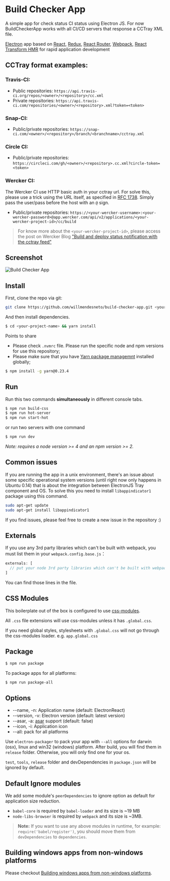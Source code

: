 # Build Checker App

A simple app for check status CI status using Electron JS. For now BuildCheckerApp works with all CI/CD servers that response a CCTray XML file.

[Electron](http://electron.atom.io/) app based on [React](https://facebook.github.io/react/), [Redux](https://github.com/reactjs/redux), [React Router](https://github.com/reactjs/react-router), [Webpack](http://webpack.github.io/docs/), [React Transform HMR](https://github.com/gaearon/react-transform-hmr) for rapid application development

## CCTray format examples:

### Travis-CI:

- Public repositories: `https://api.travis-ci.org/repos/<owner>/<repository>/cc.xml`
- Private repositories: `https://api.travis-ci.com/repositories/<owner>/<repository>.xml?token=<token>`

### Snap-CI:

- Public/private repositories: `https://snap-ci.com/<owner>/<repository>/branch/<branchname>/cctray.xml`

### Circle CI:

- Public/private repositories: `https://circleci.com/gh/<owner>/<repository>.cc.xml?circle-token=<token>`

### Wercker CI:

The Wercker CI use HTTP basic auth in your cctray url. For solve this, please use a trick using the URL itself, as specified in [RFC 1738](http://www.ietf.org/rfc/rfc1738.txt). Simply pass the user/pass before the host with an `@` sign.

- Public/private repositories: `https://<your-wercker-username>:<your-wercker-password>@app.wercker.com/api/v2/applications/<your-wercker-project-id>/cc/build`

> For know more about the `<your-wercker-project-id>`, please access the post on Wercker Blog ["Build and deploy status notification with the cctray feed"](http://blog.wercker.com/2013/07/12/Build-and-deploy-status-notifications-with-cctray-feed.html)

## Screenshot

![Build Checker App](http://i.imgur.com/Yene0cP.gif?1)

## Install

First, clone the repo via git:

```bash
git clone https://github.com/willmendesneto/build-checker-app.git <your-project-name>
```

And then install dependencies.

```bash
$ cd <your-project-name> && yarn install
```

Points to share

- Please check `.nvmrc` file. Please run the specific node and npm versions for use this repository;
- Please make sure that you have [Yarn package managemnt](https://yarnpkg.com/en/) installed globally;

```bash
$ npm install -g yarn@0.23.4
```

## Run

Run this two commands __simultaneously__ in different console tabs.

```bash
$ npm run build-css
$ npm run hot-server
$ npm run start-hot
```

or run two servers with one command

```bash
$ npm run dev
```

*Note: requires a node version >= 4 and an npm version >= 2.*


## Common issues

If you are running the app in a unix environment, there's an issue about some specific operational system versions (until right now only happens in Ubuntu 0.14) that is about the integration between ElectronJS Tray component and OS. To solve this you need to install `libappindicator1` package using this command.

```bash
sudo apt-get update
sudo apt-get install libappindicator1
```

If you find issues, please feel free to create a new issue in the repository :)

## Externals

If you use any 3rd party libraries which can't be built with webpack, you must list them in your `webpack.config.base.js`：

```javascript
externals: [
  // put your node 3rd party libraries which can't be built with webpack here (mysql, mongodb, and so on..)
]
```

You can find those lines in the file.


## CSS Modules

This boilerplate out of the box is configured to use [css-modules](https://github.com/css-modules/css-modules).

All `.css` file extensions will use css-modules unless it has `.global.css`.

If you need global styles, stylesheets with `.global.css` will not go through the
css-modules loader. e.g. `app.global.css`


## Package

```bash
$ npm run package
```

To package apps for all platforms:

```bash
$ npm run package-all
```

## Options

- --name, -n: Application name (default: ElectronReact)
- --version, -v: Electron version (default: latest version)
- --asar, -a: [asar](https://github.com/atom/asar) support (default: false)
- --icon, -i: Application icon
- --all: pack for all platforms

Use `electron-packager` to pack your app with `--all` options for darwin (osx), linux and win32 (windows) platform. After build, you will find them in `release` folder. Otherwise, you will only find one for your os.

`test`, `tools`, `release` folder and devDependencies in `package.json` will be ignored by default.

## Default Ignore modules

We add some module's `peerDependencies` to ignore option as default for application size reduction.

- `babel-core` is required by `babel-loader` and its size is ~19 MB
- `node-libs-browser` is required by `webpack` and its size is ~3MB.

> **Note:** If you want to use any above modules in runtime, for example: `require('babel/register')`, you should move them from `devDependencies` to `dependencies`.

## Building windows apps from non-windows platforms

Please checkout [Building windows apps from non-windows platforms](https://github.com/maxogden/electron-packager#building-windows-apps-from-non-windows-platforms).
